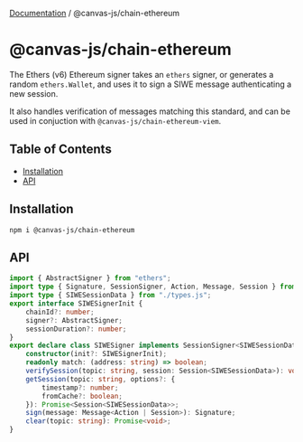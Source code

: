 [Documentation](../../index.md) / @canvas-js/chain-ethereum

# @canvas-js/chain-ethereum

The Ethers (v6) Ethereum signer takes an `ethers` signer, or generates a random `ethers.Wallet`,
and uses it to sign a SIWE message authenticating a new session.

It also handles verification of messages matching this standard, and can be used in
conjuction with `@canvas-js/chain-ethereum-viem`.

## Table of Contents

- [Installation](#installation)
- [API](#api)

## Installation

```
npm i @canvas-js/chain-ethereum
```

## API

```ts
import { AbstractSigner } from "ethers";
import type { Signature, SessionSigner, Action, Message, Session } from "@canvas-js/interfaces";
import type { SIWESessionData } from "./types.js";
export interface SIWESignerInit {
    chainId?: number;
    signer?: AbstractSigner;
    sessionDuration?: number;
}
export declare class SIWESigner implements SessionSigner<SIWESessionData> {
    constructor(init?: SIWESignerInit);
    readonly match: (address: string) => boolean;
    verifySession(topic: string, session: Session<SIWESessionData>): void;
    getSession(topic: string, options?: {
        timestamp?: number;
        fromCache?: boolean;
    }): Promise<Session<SIWESessionData>>;
    sign(message: Message<Action | Session>): Signature;
    clear(topic: string): Promise<void>;
}
```

